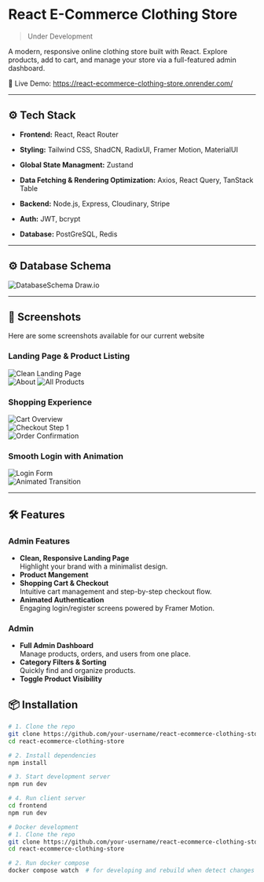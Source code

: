 # React E-Commerce Clothing Store  
> Under Development

A modern, responsive online clothing store built with React. Explore products, add to cart, and manage your store via a full-featured admin dashboard.

🔗 Live Demo: https://react-ecommerce-clothing-store.onrender.com/

---

## ⚙️ Tech Stack

- **Frontend:** React, React Router
- **Styling:** Tailwind CSS, ShadCN, RadixUI, Framer Motion, MaterialUI 
- **Global State Managment:** Zustand
- **Data Fetching & Rendering Optimization:** Axios, React Query, TanStack Table

- **Backend:** Node.js, Express, Cloudinary, Stripe
- **Auth:** JWT, bcrypt  
- **Database:** PostGreSQL, Redis

---

## ⚙️ Database Schema

![DatabaseSchema Draw.io](./doc/showcase-images/databaseSchema.jpeg) 

---

## 📸 Screenshots

Here are some screenshots available for our current website

### Landing Page & Product Listing
![Clean Landing Page](./doc/showcase-images/image-2.jpeg)  
![About](./doc/showcase-images/image17.jpeg)
![All Products](./doc/showcase-images/image.jpeg)  

### Shopping Experience
![Cart Overview](./doc/showcase-images/image-6.jpeg)  
![Checkout Step 1](./doc/showcase-images/image-7.jpeg)  
![Order Confirmation](./doc/showcase-images/image-8.jpeg)

### Smooth Login with Animation
![Login Form](./doc/showcase-images/image-4.jpeg)  
![Animated Transition](./doc/showcase-images/image-5.jpeg)

---

## 🛠️ Features

### Admin Features
- **Clean, Responsive Landing Page**  
  Highlight your brand with a minimalist design.
- **Product Mangement**  
- **Shopping Cart & Checkout**  
  Intuitive cart management and step-by-step checkout flow.
- **Animated Authentication**  
  Engaging login/register screens powered by Framer Motion.

### Admin
- **Full Admin Dashboard**  
  Manage products, orders, and users from one place.
- **Category Filters & Sorting**  
  Quickly find and organize products.
- **Toggle Product Visibility**  




## 📦 Installation

```bash
# 1. Clone the repo
git clone https://github.com/your-username/react-ecommerce-clothing-store.git
cd react-ecommerce-clothing-store

# 2. Install dependencies
npm install

# 3. Start development server
npm run dev

# 4. Run client server
cd frontend
npm run dev

# Docker development
# 1. Clone the repo
git clone https://github.com/your-username/react-ecommerce-clothing-store.git
cd react-ecommerce-clothing-store

# 2. Run docker compose
docker compose watch  # for developing and rebuild when detect changes 